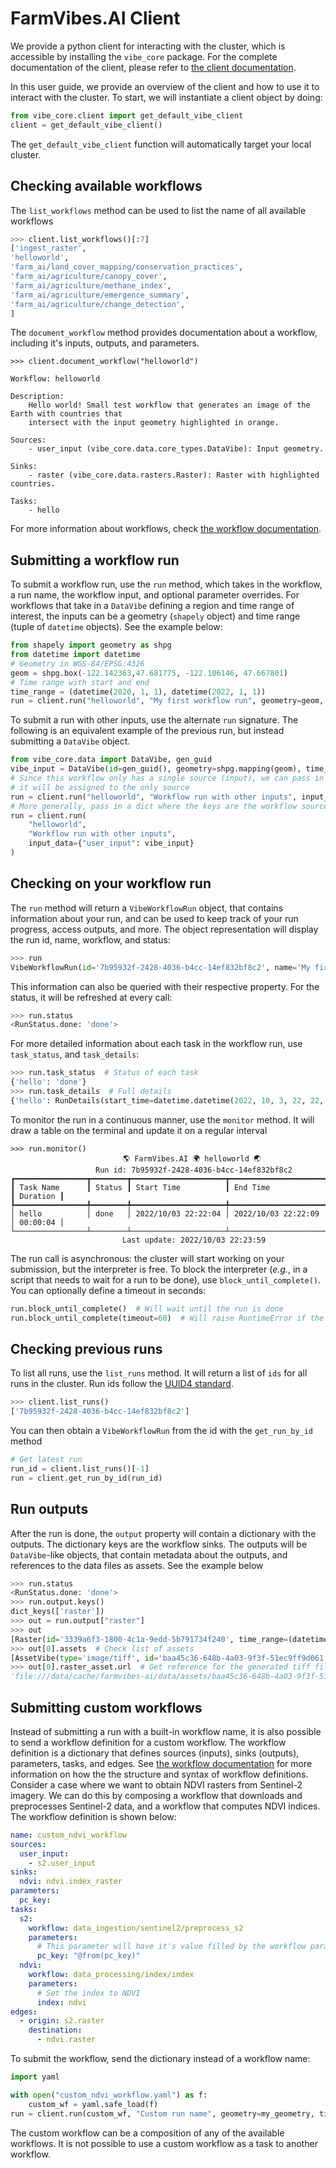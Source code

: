 # FarmVibes.AI Client

We provide a python client for interacting with the cluster, which is accessible by installing the `vibe_core` package.
For the complete documentation of the client, please refer to [the client documentation](../code/vibe_core_client/client).

In this user guide, we provide an overview of the client and how to use it to interact with the cluster. To start, we will
instantiate a client object by doing:

```python
from vibe_core.client import get_default_vibe_client
client = get_default_vibe_client()
```

The `get_default_vibe_client` function will automatically target your local cluster. 

## Checking available workflows

The `list_workflows` method can be used to list the name of all available workflows

```python
>>> client.list_workflows()[:7]
['ingest_raster',
'helloworld',
'farm_ai/land_cover_mapping/conservation_practices',
'farm_ai/agriculture/canopy_cover',
'farm_ai/agriculture/methane_index',
'farm_ai/agriculture/emergence_summary',
'farm_ai/agriculture/change_detection',
]
```

The `document_workflow` method provides documentation about a workflow, including it's inputs, outputs,
and parameters.

```text
>>> client.document_workflow("helloworld")

Workflow: helloworld

Description:
    Hello world! Small test workflow that generates an image of the Earth with countries that
    intersect with the input geometry highlighted in orange.

Sources:
    - user_input (vibe_core.data.core_types.DataVibe): Input geometry.

Sinks:
    - raster (vibe_core.data.rasters.Raster): Raster with highlighted countries.

Tasks:
    - hello
```

For more information about workflows, check [the workflow documentation](WORKFLOWS.md).

## Submitting a workflow run

To submit a workflow run, use the `run` method, which takes in the workflow, a run name,
the workflow input, and optional parameter overrides. For workflows that take in a `DataVibe`
defining a region and time range of interest, the inputs can be a geometry (`shapely` object)
and time range (tuple of `datetime` objects). See the example below:

```python
from shapely import geometry as shpg
from datetime import datetime
# Geometry in WGS-84/EPSG:4326
geom = shpg.box(-122.142363,47.681775, -122.106146, 47.667801)
# Time range with start and end
time_range = (datetime(2020, 1, 1), datetime(2022, 1, 1))
run = client.run("helloworld", "My first workflow run", geometry=geom, time_range=time_range)
```

To submit a run with other inputs, use the alternate `run` signature. The following is an equivalent
example of the previous run, but instead submitting a `DataVibe` object.

```python
from vibe_core.data import DataVibe, gen_guid
vibe_input = DataVibe(id=gen_guid(), geometry=shpg.mapping(geom), time_range=time_range, assets=[])
# Since this workflow only has a single source (input), we can pass in the object directly, and
# it will be assigned to the only source
run = client.run("helloworld", "Workflow run with other inputs", input_data=vibe_input)
# More generally, pass in a dict where the keys are the workflow sources
run = client.run(
    "helloworld",
    "Workflow run with other inputs",
    input_data={"user_input": vibe_input}
)
```

## Checking on your workflow run

The `run` method will return a `VibeWorkflowRun` object, that contains information about your run,
and can be used to keep track of your run progress, access outputs, and more. The object
representation will display the run id, name, workflow, and status:

```python
>>> run
VibeWorkflowRun(id='7b95932f-2428-4036-b4cc-14ef832bf8c2', name='My first workflow run', workflow='helloworld', status='running')
```

This information can also be queried with their respective property. For the status, it will be
refreshed at every call:

```python
>>> run.status
<RunStatus.done: 'done'>
```

For more detailed information about each task in the workflow run, use `task_status`, and
`task_details`:

```python
>>> run.task_status  # Status of each task
{'hello': 'done'}
>>> run.task_details  # Full details
{'hello': RunDetails(start_time=datetime.datetime(2022, 10, 3, 22, 22, 4, 609784), end_time=datetime.datetime(2022, 10, 3, 22, 22, 9, 533641), reason=None, status='done'),}
```

To monitor the run in a continuous manner, use the `monitor` method. It will draw a table on the
terminal and update it on a regular interval

```text
>>> run.monitor()
                         🌎 FarmVibes.AI 🌍 helloworld 🌏
                   Run id: 7b95932f-2428-4036-b4cc-14ef832bf8c2
┏━━━━━━━━━━━━━━━━┳━━━━━━━━┳━━━━━━━━━━━━━━━━━━━━━┳━━━━━━━━━━━━━━━━━━━━━┳━━━━━━━━━━┓
┃ Task Name      ┃ Status ┃ Start Time          ┃ End Time            ┃ Duration ┃
┡━━━━━━━━━━━━━━━━╇━━━━━━━━╇━━━━━━━━━━━━━━━━━━━━━╇━━━━━━━━━━━━━━━━━━━━━╇━━━━━━━━━━┩
│ hello          │ done   │ 2022/10/03 22:22:04 │ 2022/10/03 22:22:09 │ 00:00:04 │
└────────────────┴────────┴─────────────────────┴─────────────────────┴──────────┘
                         Last update: 2022/10/03 22:23:59
```

The run call is asynchronous: the cluster will start working on your submission, but the interpreter
is free. To block the interpreter (*e.g.*, in a script that needs to wait for a run to be done),
use `block_until_complete()`. You can optionally define a timeout in seconds:

```python
run.block_until_complete()  # Will wait until the run is done
run.block_until_complete(timeout=60)  # Will raise RuntimeError if the run is not done in 60s
```

## Checking previous runs

To list all runs, use the `list_runs` method. It will return a list of `ids` for all runs in the
cluster. Run ids follow the [UUID4 standard](https://datatracker.ietf.org/doc/html/rfc4122.html).

```python
>>> client.list_runs()
['7b95932f-2428-4036-b4cc-14ef832bf8c2']
```

You can then obtain a `VibeWorkflowRun` from the id with the `get_run_by_id` method

```python
# Get latest run
run_id = client.list_runs()[-1]
run = client.get_run_by_id(run_id)
```

## Run outputs

After the run is done, the `output` property will contain a dictionary with the outputs. The
dictionary keys are the workflow sinks. The outputs will be `DataVibe`-like objects, that contain
metadata about the outputs, and references to the data files as assets. See the example below

```python
>>> run.status
<RunStatus.done: 'done'>
>>> run.output.keys()
dict_keys(['raster'])
>>> out = run.output["raster"]
>>> out
[Raster(id='3339a6f3-1800-4c1a-9edd-5b791734f240', time_range=(datetime.datetime(2020, 1, 1, 0, 0, tzinfo=datetime.timezone.utc), datetime.datetime(2022, 1, 1, 0, 0, tzinfo=datetime.timezone.utc)), bbox=(-122.142363, 47.667801, -122.106146, 47.681775), geometry={'type': 'Polygon', 'coordinates': [[[-122.106146, 47.681775], [-122.106146, 47.667801], [-122.142363, 47.667801], [-122.142363, 47.681775], [-122.106146, 47.681775]]]}, assets=[AssetVibe(type='image/tiff', id='baa45c36-648b-4a03-9f3f-51ec9ff9d061', path_or_url='/data/cache/farmvibes-ai/data/assets/baa45c36-648b-4a03-9f3f-51ec9ff9d061/baa45c36-648b-4a03-9f3f-51ec9ff9d061.tif', _is_local=True, _local_path='/data/cache/farmvibes-ai/data/assets/baa45c36-648b-4a03-9f3f-51ec9ff9d061/baa45c36-648b-4a03-9f3f-51ec9ff9d061.tif')], bands={'red': 0, 'blue': 1, 'green': 2})]
>>> out[0].assets  # Check list of assets
[AssetVibe(type='image/tiff', id='baa45c36-648b-4a03-9f3f-51ec9ff9d061', path_or_url='/data/cache/farmvibes-ai/data/assets/baa45c36-648b-4a03-9f3f-51ec9ff9d061/baa45c36-648b-4a03-9f3f-51ec9ff9d061.tif', _is_local=True, _local_path='/data/cache/farmvibes-ai/data/assets/baa45c36-648b-4a03-9f3f-51ec9ff9d061/baa45c36-648b-4a03-9f3f-51ec9ff9d061.tif')]
>>> out[0].raster_asset.url  # Get reference for the generated tiff file
'file:///data/cache/farmvibes-ai/data/assets/baa45c36-648b-4a03-9f3f-51ec9ff9d061/baa45c36-648b-4a03-9f3f-51ec9ff9d061.tif'
```

## Submitting custom workflows

Instead of submitting a run with a built-in workflow name, it is also possible to send a workflow definition for a custom workflow.
The workflow definition is a dictionary that defines sources (inputs), sinks (outputs), parameters, tasks, and edges.
See [the workflow documentation](WORKFLOWS.md) for more information on how the the structure and syntax of workflow definitions.
Consider a case where we want to obtain NDVI rasters from Sentinel-2 imagery.
We can do this by composing a workflow that downloads and preprocesses Sentinel-2 data,
and a workflow that computes NDVI indices. The workflow definition is shown below:

```yaml
name: custom_ndvi_workflow
sources:
  user_input:
    - s2.user_input
sinks:
  ndvi: ndvi.index_raster
parameters:
  pc_key:
tasks:
  s2:
    workflow: data_ingestion/sentinel2/preprocess_s2
    parameters:
      # This parameter will have it's value filled by the workflow parameter
      pc_key: "@from(pc_key)"
  ndvi:
    workflow: data_processing/index/index
    parameters:
      # Set the index to NDVI
      index: ndvi
edges:
  - origin: s2.raster
    destination:
      - ndvi.raster
```

To submit the workflow, send the dictionary instead of a workflow name:

```python
import yaml

with open("custom_ndvi_workflow.yaml") as f:
    custom_wf = yaml.safe_load(f)
run = client.run(custom_wf, "Custom run name", geometry=my_geometry, time_range=my_time_range)
```

The custom workflow can be a composition of any of the available workflows.
It is not possible to use a custom workflow as a task to another workflow.
